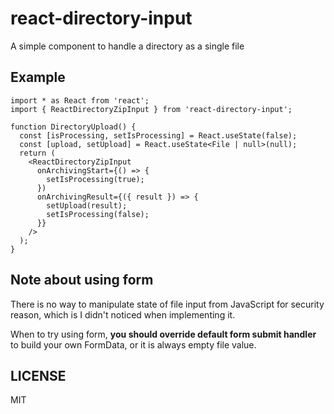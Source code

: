 # react-directory-input

A simple component to handle a directory as a single file

## Example

```tsx
import * as React from 'react';
import { ReactDirectoryZipInput } from 'react-directory-input';

function DirectoryUpload() {
  const [isProcessing, setIsProcessing] = React.useState(false);
  const [upload, setUpload] = React.useState<File | null>(null);
  return (
    <ReactDirectoryZipInput
      onArchivingStart={() => {
        setIsProcessing(true);
      })
      onArchivingResult={({ result }) => {
        setUpload(result);
        setIsProcessing(false);
      }}
    />
  );
}
```

## Note about using form

There is no way to manipulate state of file input from JavaScript for security reason, which is I didn't noticed when implementing it.

When to try using form, **you should override default form submit handler** to build your own FormData, or it is always empty file value.

## LICENSE

MIT
